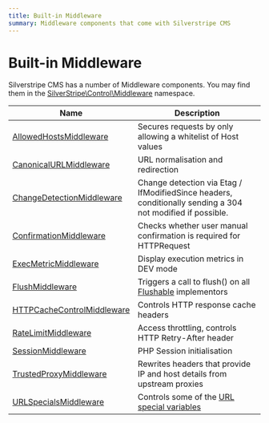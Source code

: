 ```yaml
---
title: Built-in Middleware
summary: Middleware components that come with Silverstripe CMS
---
```


# Built-in Middleware

Silverstripe CMS has a number of Middleware components.
You may find them in the [SilverStripe\Control\Middleware](api:SilverStripe\Control\Middleware) namespace.

| Name | Description |
| ---- | ----------- |
| [AllowedHostsMiddleware](api:SilverStripe\Control\Middleware\AllowedHostsMiddleware) | Secures requests by only allowing a whitelist of Host values |
| [CanonicalURLMiddleware](api:SilverStripe\Control\Middleware\CanonicalURLMiddleware) | URL normalisation and redirection |
| [ChangeDetectionMiddleware](api:SilverStripe\Control\Middleware\ChangeDetectionMiddleware) | Change detection via Etag / IfModifiedSince headers, conditionally sending a 304 not modified if possible. |\
| [ConfirmationMiddleware](api:SilverStripe\Control\Middleware\ConfirmationMiddleware) | Checks whether user manual confirmation is required for HTTPRequest |
| [ExecMetricMiddleware](api:SilverStripe\Control\Middleware\ExecMetricMiddleware) | Display execution metrics in DEV mode |
| [FlushMiddleware](api:SilverStripe\Control\Middleware\FlushMiddleware) | Triggers a call to flush() on all [Flushable](api:SilverStripe\Core\Flushable) implementors |
| [HTTPCacheControlMiddleware](api:SilverStripe\Control\Middleware\HTTPCacheControlMiddleware) | Controls HTTP response cache headers |
| [RateLimitMiddleware](api:SilverStripe\Control\Middleware\RateLimitMiddleware) | Access throttling, controls HTTP Retry-After header |
| [SessionMiddleware](api:SilverStripe\Control\Middleware\SessionMiddleware) | PHP Session initialisation |
| [TrustedProxyMiddleware](api:SilverStripe\Control\Middleware\TrustedProxyMiddleware) | Rewrites headers that provide IP and host details from upstream proxies |
| [URLSpecialsMiddleware](api:SilverStripe\Control\Middleware\URLSpecialsMiddleware) | Controls some of the [URL special variables](../debugging/url_variable_tools) |
